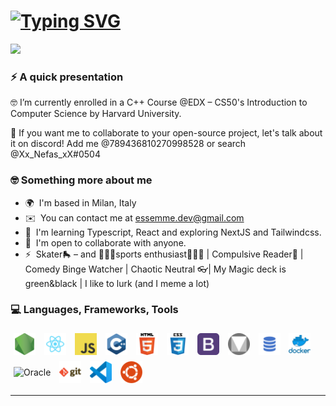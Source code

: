 
[![Typing SVG](https://readme-typing-svg.demolab.com?font=Fira+Code&weight=600&size=22&pause=1000&color=A691F7&width=435&lines=Hello+there!;I'm+Selene+Manno+and;I'm+a+Front-end+Developer)](https://git.io/typing-svg)
=============================================================================================================================

<img src="https://thumbs.gfycat.com/CandidSameAnaconda-size_restricted.gif" />

### ⚡️ A quick presentation

🤓 I’m currently enrolled in a C++ Course @EDX – CS50's Introduction to Computer Science by Harvard University.

💬 If you want me to collaborate to your open-source project, let's talk about it on discord! Add me @789436810270998528 or search @Xx_Nefas_xX#0504

### 🤓 Something more about me

* 🌍  I'm based in Milan, Italy
* ✉️  You can contact me at [essemme.dev@gmail.com](mailto:essemme.dev@gmail.com)
* 🧠  I'm learning Typescript, React and exploring NextJS and Tailwindcss.
* 🤝  I'm open to collaborate with anyone.
* ⚡  Skater🛼 – and 🧘🏻‍♀️sports enthusiast🏊🏻‍♀️ | Compulsive Reader📖 | Comedy Binge Watcher | Chaotic Neutral 👓| My Magic deck is green&black | I like to lurk (and I meme a lot) 

### 💻 Languages, Frameworks, Tools

<p float="left">
<img style="padding:5px;" align="center" alt="NodeJS" width="35px" src="https://raw.githubusercontent.com/github/explore/80688e429a7d4ef2fca1e82350fe8e3517d3494d/topics/nodejs/nodejs.png"/>
<img style="padding:5px;" align="center" alt="ReactJs" width="35px" src="https://raw.githubusercontent.com/github/explore/80688e429a7d4ef2fca1e82350fe8e3517d3494d/topics/react/react.png"/>
<img style="padding:5px;" align="center" alt="JavaScript" width="35px" src="https://raw.githubusercontent.com/github/explore/80688e429a7d4ef2fca1e82350fe8e3517d3494d/topics/javascript/javascript.png">
<img style="padding:5px;" align="center" alt="C++" width="35px" src="https://raw.githubusercontent.com/github/explore/80688e429a7d4ef2fca1e82350fe8e3517d3494d/topics/cpp/cpp.png">
<img style="padding:5px;" align="center" alt="HTML" width="35px" src="https://raw.githubusercontent.com/github/explore/80688e429a7d4ef2fca1e82350fe8e3517d3494d/topics/html/html.png">
<img style="padding:5px;" align="center" alt="CSS" width="35px" src="https://raw.githubusercontent.com/github/explore/80688e429a7d4ef2fca1e82350fe8e3517d3494d/topics/css/css.png">
<img style="padding:5px;" align="center" alt="BootStrap" width="35px" src="https://raw.githubusercontent.com/github/explore/80688e429a7d4ef2fca1e82350fe8e3517d3494d/topics/bootstrap/bootstrap.png">
<img style="padding:5px;" align="center" alt="Material-Design" width="35px" src="https://raw.githubusercontent.com/github/explore/80688e429a7d4ef2fca1e82350fe8e3517d3494d/topics/material-design/material-design.png">
<img style="padding:5px;" align="center" alt="SQL" width="35px" src="https://raw.githubusercontent.com/github/explore/80688e429a7d4ef2fca1e82350fe8e3517d3494d/topics/sql/sql.png">
<img style="padding:5px;" align="center" alt="Docker" width="35px" src="https://raw.githubusercontent.com/github/explore/80688e429a7d4ef2fca1e82350fe8e3517d3494d/topics/docker/docker.png">
<img style="padding:5px;" align="center" alt="Oracle" width="35px" src="https://avatars.githubusercontent.com/u/4430336?s=200&v=4">
<img style="padding:5px;" align="center" alt="Git" width="35px" src="https://raw.githubusercontent.com/github/explore/80688e429a7d4ef2fca1e82350fe8e3517d3494d/topics/git/git.png">
<img style="padding:5px;" align="center" alt="VS Code" width="35px" src="https://raw.githubusercontent.com/github/explore/80688e429a7d4ef2fca1e82350fe8e3517d3494d/topics/visual-studio-code/visual-studio-code.png">
<img style="padding:5px;" align="center" alt="Ubuntu" width="35px" src="https://raw.githubusercontent.com/github/explore/80688e429a7d4ef2fca1e82350fe8e3517d3494d/topics/ubuntu/ubuntu.png">
</p>

---
